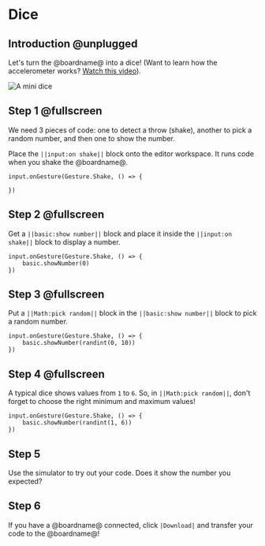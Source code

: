 # Dice

## Introduction @unplugged

Let's turn the @boardname@ into a dice!
(Want to learn how the accelerometer works? [Watch this video](https://youtu.be/byngcwjO51U)).

![A mini dice](/calliope/tutorials/04_dice_animation.gif)

## Step 1 @fullscreen

We need 3 pieces of code: one to detect a throw (shake), another to pick a random number, and then one to show the number.

Place the ``||input:on shake||`` block onto the editor workspace. It runs code when you shake the @boardname@.

```blocks
input.onGesture(Gesture.Shake, () => {

})
```

## Step 2 @fullscreen

Get a ``||basic:show number||`` block and place it inside the ``||input:on shake||`` block to display a number.

```blocks
input.onGesture(Gesture.Shake, () => {
    basic.showNumber(0)
})
```

## Step 3 @fullscreen

Put a ``||Math:pick random||`` block in the ``||basic:show number||`` block to pick a random number.

```blocks
input.onGesture(Gesture.Shake, () => {
    basic.showNumber(randint(0, 10))
})
```

## Step 4 @fullscreen

A typical dice shows values from `1` to `6`. So, in ``||Math:pick random||``, don't forget to choose the right minimum and maximum values!

```blocks
input.onGesture(Gesture.Shake, () => {
    basic.showNumber(randint(1, 6))
})
```

## Step 5

Use the simulator to try out your code. Does it show the number you expected?

## Step 6

If you have a @boardname@ connected, click ``|Download|`` and transfer your code to the @boardname@!
